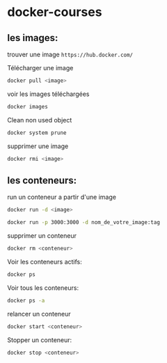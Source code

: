 # docker-courses


## les images:
trouver une image
`https://hub.docker.com/`

 Télécharger une image
```bash
docker pull <image>
```
voir les images téléchargées
```bash
docker images
```
Clean non used object
```bash
docker system prune
```
supprimer une image
```bash
docker rmi <image>
```

## les conteneurs:

run un conteneur a partir d'une image

```bash
docker run -d <image>
```

```bash
docker run -p 3000:3000 -d nom_de_votre_image:tag
```


supprimer un conteneur
```bash
docker rm <conteneur>
```

Voir les conteneurs actifs:
```bash
docker ps
```
Voir tous les conteneurs:
```bash
docker ps -a
```
relancer un conteneur
```bash
docker start <conteneur>
```

Stopper un conteneur:
```bash
docker stop <conteneur>
```

